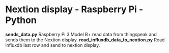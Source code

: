# Nextion display - Raspberry Pi - Python
**sends_data.py**
Raspberry Pi 3 Model B+ read data from thingspeak and sends them to the Nextion display. 
**read_influxdb_data_to_nextion.py**
Read influxdb last row and send to nextion display.
